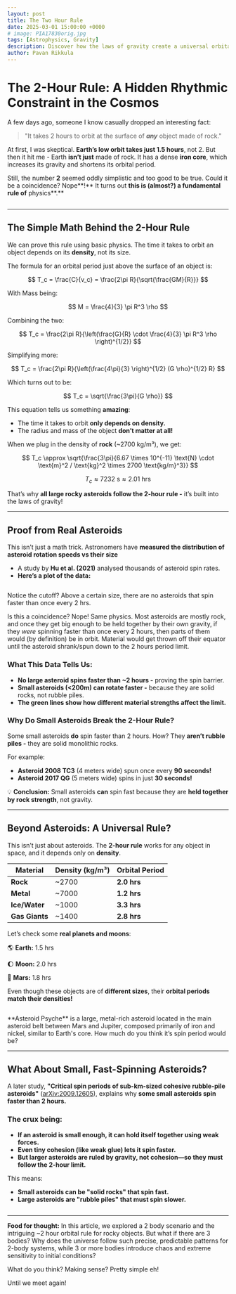 ```yaml
---
layout: post
title: The Two Hour Rule
date: 2025-03-01 15:00:00 +0000
# image: PIA17830orig.jpg
tags: [Astrophysics, Gravity]
description: Discover how the laws of gravity create a universal orbital clock, and why the 2-hour rule is woven into the fabric of the cosmos! 
author: Pavan Rikkula
---
```


# The 2-Hour Rule: A Hidden Rhythmic Constraint in the Cosmos

A few days ago, someone I know casually dropped an interesting fact:

> "It takes 2 hours to orbit at the surface of ***any*** object made of rock."
> 

At first, I was skeptical. **Earth’s low orbit takes just 1.5 hours**, not 2. But then it hit me - Earth **isn’t just** made of rock. It has a dense **iron core**, which increases its gravity and shortens its orbital period.

Still, the number **2** seemed oddly simplistic and too good to be true. Could it be a coincidence? Nope**!** It turns out **this is (almost?) a fundamental rule of** physics**.**

<p align="center">
   <img src="/img/two-hour-rule/PIA16211orig.jpg" alt>
</p>

---

## **The Simple Math Behind the 2-Hour Rule**

We can prove this rule using basic physics. The time it takes to orbit an object depends on its **density**, not its size.

The formula for an orbital period just above the surface of an object is:

$$
T_c = \frac{C}{v_c} = \frac{2\pi R}{\sqrt{\frac{GM}{R}}}
$$

With Mass being:

$$
M = \frac{4}{3} \pi R^3 \rho
$$

Combining the two:

$$
T_c = \frac{2\pi R}{\left(\frac{G}{R} \cdot \frac{4}{3} \pi R^3 \rho \right)^{1/2}}
$$

Simplifying more:

$$
T_c = \frac{2\pi R}{\left(\frac{4\pi}{3} \right)^{1/2} (G \rho)^{1/2} R}
$$

Which turns out to be:

$$
T_c = \sqrt{\frac{3\pi}{G \rho}}
$$

This equation tells us something **amazing**:

- The time it takes to orbit **only depends on density.**
- The radius and mass of the object **don’t matter at all!**

When we plug in the density of **rock** (~2700 kg/m³), we get:

$$
T_c \approx \sqrt{\frac{3\pi}{6.67 \times 10^{-11}  \text{N} \cdot \text{m}^2 / \text{kg}^2 \times 2700   \text{kg/m}^3}}
$$

$$
T_c \approx 7232 \text{ s} \approx 2.01 \text{ hrs}
$$

That’s why **all large rocky asteroids follow the 2-hour rule -** it’s built into the laws of gravity!

---

## **Proof from Real Asteroids**

This isn’t just a math trick. Astronomers have **measured the distribution of asteroid rotation speeds vs their size**

- A study by **Hu et al. (2021)** analysed thousands of asteroid spin rates.
- **Here’s a plot of the data:**

<p align="center">
   <img src="/img/two-hour-rule/image.png" alt>
</p>

Notice the cutoff? Above a certain size, there are no asteroids that spin faster than once every 2 hrs.

Is this a coincidence? Nope! Same physics. Most asteroids are mostly rock, and once they get big enough to be held together by their own gravity, if they *were* spinning faster than once every 2 hours, then parts of them would (by definition) be in orbit. Material would get thrown off their equator until the asteroid shrank/spun down to the 2 hours period limit.

### **What This Data Tells Us:**

- **No large asteroid spins faster than ~2 hours -** proving the spin barrier.
- **Small asteroids (<200m) can rotate faster -** because they are solid rocks, not rubble piles.
- **The green lines show how different material strengths affect the limit.**

### **Why Do Small Asteroids Break the 2-Hour Rule?**

Some small asteroids **do** spin faster than 2 hours. How? They **aren’t rubble piles -** they are solid monolithic rocks.

For example:

- **Asteroid 2008 TC3** (4 meters wide) spun once every **90 seconds!**
- **Asteroid 2017 QG** (5 meters wide) spins in just **30 seconds!**

💡 **Conclusion:** Small asteroids **can** spin fast because they are **held together by rock strength**, not gravity.

---

## **Beyond Asteroids: A Universal Rule?**

This isn’t just about asteroids. The **2-hour rule** works for any object in space, and it depends only on **density**.

| **Material** | **Density (kg/m³)** | **Orbital Period** |
| --- | --- | --- |
| **Rock** | ~2700 | **2.0 hrs** |
| **Metal** | ~7000 | **1.2 hrs** |
| **Ice/Water** | ~1000 | **3.3 hrs** |
| **Gas Giants** | ~1400 | **2.8 hrs** |

Let’s check some **real planets and moons**:

🌎 **Earth:** 1.5 hrs

🌔 **Moon:** 2.0 hrs

🔴 **Mars:** 1.8 hrs

Even though these objects are of **different sizes**, their **orbital periods match their densities!**

<p align="center">
   <img src="/img/two-hour-rule/PIA23876orig.jpg" alt>
</p>
**Asteroid Psyche** is a large, metal-rich asteroid located in the main asteroid belt between Mars and Jupiter, composed primarily of iron and nickel, similar to Earth's core. How much do you think it’s spin period would be?

---

## **What About Small, Fast-Spinning Asteroids?**

A later study, **"Critical spin periods of sub-km-sized cohesive rubble-pile asteroids"** ([arXiv:2009.12605](https://arxiv.org/pdf/2009.12605)), explains why **some small asteroids spin faster than 2 hours.**

### **The crux being:**

- **If an asteroid is small enough, it can hold itself together using weak forces.**
- **Even tiny cohesion (like weak glue) lets it spin faster.**
- **But larger asteroids are ruled by gravity, not cohesion—so they must follow the 2-hour limit.**

This means:

- **Small asteroids can be "solid rocks" that spin fast.**
- **Large asteroids are "rubble piles" that must spin slower.**

<p align="center">
   <img src="/img/two-hour-rule/PIA17830orig.jpg" alt>
</p>

---

**Food for thought:** In this article, we explored a 2 body scenario and the intriguing ~2 hour orbital rule for rocky objects. But what if there are 3 bodies? Why does the universe follow such precise, predictable patterns for 2-body systems, while 3 or more bodies introduce chaos and extreme sensitivity to initial conditions?

What do you think? Making sense? Pretty simple eh!

Until we meet again!

<p align="center">
   <img src="/img/two-hour-rule/PIA15627orig.jpg" alt>
</p>
